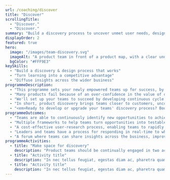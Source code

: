 ```yaml
---
url: /coaching/discover
title: "Discover"
scrollingTitle:
  - "Discover."
  - "Discover."
summary: "Build a discovery process to uncover unmet user needs, design better solutions and achieve exceptional business results."
displayOrder: 2
featured: true
hero:
  image: "/images/team-discovery.svg"
  imageAlt: "A product team in front of a product map, with a clear understanding of their role and objectives"
  bgColor: "#FFF9E3"
keySkills:
  - "Build a discovery & design process that works"
  - "Turn learning into a competitive advantage"
  - "Diffuse insights across the wider business"
programmeDescription:
  - "This programme sets your newly empowered teams up for success, by developing the habits they'll need to continuously improve their product in ways that reliably grow your business."
  - "Many products fail because of an over-confidence in the value of our ideas and a bias towards measuring what's easy rather than what matters. The result is invariably a product that grows in functionality and complexity, but without the business growth to justify the energy and hard work. Or the learning needed for long-term success."
  - "We'll set up your teams to succeed by developing continuous cycle of customer-focussed activities that addresses all this, to increase the likelihood that the time, money and energy invested in product development generates a positive return. On top of that, these activities will also help uncover a constant stream of new opportunities, while building a treasure trove of customer insights to help capitalise on them."
  - "In short, product discovery brings teams closer to customers, uncovers new opportunities, increases the likelihood of business results and builds a competitive advantage your competition can't copy."
  - "<em>Ready to develop or upgrade your teams' discovery process? Book a free introductory chat below.</em>"
programmeOutcomes:
  - "Teams are able to continuously identify new opportunities to achieve objectives and grow the business."
  - "Multiple frameworks to help teams turn opportunities into testable assumptions, to minimse waste from biases or false beliefs."
  - "A cost-effective user-research process, enabling teams to rapidly design and carry out tests to inform next steps, increasing the likelihood of success."
  - "Leaders and teams have a process for responding in real-time to what's learnt, to manage expectations and aid planning efforts."
  - "A forum where teams can share insights across the business, improving others' thinking, while inviting feedback to improve theirs."
programmeActivities:
  - title: "Make space for discovery"
    description: "Product teams should be continually engaged in two activities - working out what to build (discovery) and building it (development). Undoubtedly your team's prioritised development, so together we'll work out how best make space for discovery."
  - title: "Activity title"
    description: "In nec tellus feugiat, egestas diam ac, pharetra quam. Nam vel libero id massa pulvinar aliquet. Phasellus sit amet tortor enim. Quisque vel scelerisque ipsum, sed dapibus sapien. Nullam et velit sed ante faucibus ultricies."
  - title: "Activity title"
    description: "In nec tellus feugiat, egestas diam ac, pharetra quam. Nam vel libero id massa pulvinar aliquet. Phasellus sit amet tortor enim. Quisque vel scelerisque ipsum, sed dapibus sapien. Nullam et velit sed ante faucibus ultricies."
---
```

